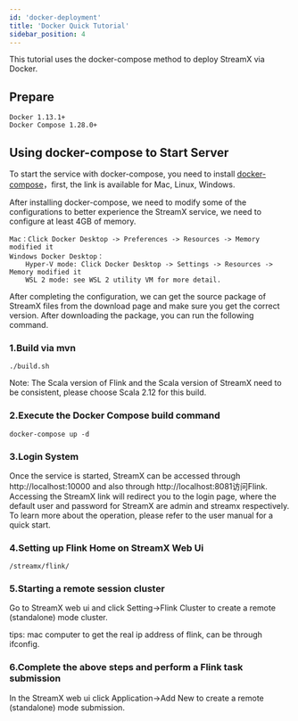 ```yaml
---
id: 'docker-deployment'
title: 'Docker Quick Tutorial'
sidebar_position: 4
---
```


This tutorial uses the docker-compose method to deploy StreamX via Docker.
## Prepare
    Docker 1.13.1+
    Docker Compose 1.28.0+
## Using docker-compose to Start Server

To start the service with docker-compose, you need to install [docker-compose](https://docs.docker.com/compose/install/)，first, the link is available for Mac, Linux, Windows.

After installing docker-compose, we need to modify some of the configurations to better experience the StreamX service, we need to configure at least 4GB of memory.

    Mac：Click Docker Desktop -> Preferences -> Resources -> Memory modified it
    Windows Docker Desktop：
        Hyper-V mode: Click Docker Desktop -> Settings -> Resources -> Memory modified it
        WSL 2 mode: see WSL 2 utility VM for more detail.


After completing the configuration, we can get the source package of StreamX files from the download page and make sure you get the correct version. 
After downloading the package, you can run the following command.

### 1.Build via mvn
```
./build.sh
```
Note: The Scala version of Flink and the Scala version of StreamX need to be consistent, please choose Scala 2.12 for this build.

### 2.Execute the Docker Compose build command
```
docker-compose up -d
```
### 3.Login System

Once the service is started, StreamX can be accessed through http://localhost:10000 and also through http://localhost:8081访问Flink. Accessing the StreamX link will redirect you to the login page, where the default user and password for StreamX are admin and streamx respectively. To learn more about the operation, please refer to the user manual for a quick start.

### 4.Setting up Flink Home on StreamX Web Ui
```
/streamx/flink/
```

### 5.Starting a remote session cluster

Go to StreamX web ui and click Setting->Flink Cluster to create a remote (standalone) mode cluster.

tips: mac computer to get the real ip address of flink, can be through ifconfig.

### 6.Complete the above steps and perform a Flink task submission

In the StreamX web ui click Application->Add New to create a remote (standalone) mode submission.